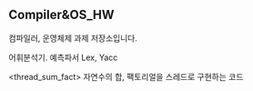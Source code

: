 ## Compiler&OS_HW
컴파일러, 운영체제 과제 저장소입니다.

어휘분석기. 예측파서
Lex, Yacc

<thread_sum_fact>
자연수의 합, 팩토리얼을 스레드로 구현하는 코드
